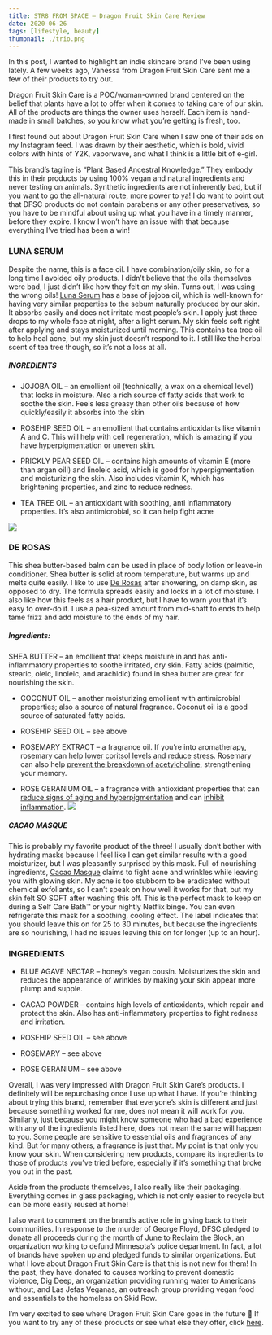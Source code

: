 ```yaml
---
title: STR8 FROM SPACE – Dragon Fruit Skin Care Review
date: 2020-06-26
tags: [lifestyle, beauty]
thumbnail: ./trio.png
---
```

In this post, I wanted to highlight an indie skincare brand I’ve been using lately. A few weeks ago, Vanessa from Dragon Fruit Skin Care sent me a few of their products to try out.

Dragon Fruit Skin Care is a POC/woman-owned brand centered on the belief that plants have a lot to offer when it comes to taking care of our skin. All of the products are things the owner uses herself. Each item is hand-made in small batches, so you know what you’re getting is fresh, too. 

I first found out about Dragon Fruit Skin Care when I saw one of their ads on my Instagram feed. I was drawn by their aesthetic, which is bold, vivid colors with hints of Y2K, vaporwave, and what I think is a little bit of e-girl. 

This brand’s tagline is “Plant Based Ancestral Knowledge.” They embody this in their products by using 100% vegan and natural ingredients and never testing on animals. Synthetic ingredients are not inherently bad, but if you want to go the all-natural route, more power to ya! I do want to point out that DFSC products do not contain parabens or any other preservatives, so you have to be mindful about using up what you have in a timely manner, before they expire. I know I won’t have an issue with that because everything I’ve tried has been a win!

### LUNA SERUM

Despite the name, this is a face oil. I have combination/oily skin, so for a long time I avoided oily products. I didn’t believe that the oils themselves were bad, I just didn’t like how they felt on my skin. Turns out, I was using the wrong oils! [Luna Serum](https://www.dragonfruitskincare.com/product-page/luna-serum) has a base of jojoba oil, which is well-known for having very similar properties to the sebum naturally produced by our skin. It absorbs easily and does not irritate most people’s skin. I apply just three drops to my whole face at night, after a light serum. My skin feels soft right after applying and stays moisturized until morning. This contains tea tree oil to help heal acne, but my skin just doesn’t respond to it. I still like the herbal scent of tea tree though, so it’s not a loss at all. 

##### INGREDIENTS

* JOJOBA OIL – an emollient oil (technically, a wax on a chemical level) that locks in moisture. Also a rich source of fatty acids that work to soothe the skin. Feels less greasy than other oils because of how quickly/easily it absorbs into the skin

* ROSEHIP SEED OIL – an emollient that contains antioxidants like vitamin A and C. This will help with cell regeneration, which is amazing if you have hyperpigmentation or uneven skin. 

* PRICKLY PEAR SEED OIL – contains high amounts of vitamin E (more than argan oil!) and linoleic acid, which is good for hyperpigmentation and moisturizing the skin. Also includes vitamin K, which has brightening properties, and zinc to reduce redness. 

* TEA TREE OIL – an antioxidant with soothing, anti inflammatory properties. It’s also antimicrobial, so it can help fight acne

![](./rosas.png)

### DE ROSAS

This shea butter-based balm can be used in place of body lotion or leave-in conditioner. Shea butter is solid at room temperature, but warms up and melts quite easily. I like to use [De Rosas](https://www.dragonfruitskincare.com/product-page/de-rosas-body-butter) after showering, on damp skin, as opposed to dry. The formula spreads easily and locks in a lot of moisture. I also like how this feels as a hair product, but I have to warn you that it’s easy to over-do it. I use a pea-sized amount from mid-shaft to ends to help tame frizz and add moisture to the ends of my hair. 

##### Ingredients:

SHEA BUTTER – an emollient that keeps moisture in and has anti-inflammatory properties to soothe irritated, dry skin. Fatty acids (palmitic, stearic, oleic, linoleic, and arachidic) found in shea butter are great for nourishing the skin.

* COCONUT OIL – another moisturizing emollient with antimicrobial properties; also a source of natural fragrance. Coconut oil is a good source of saturated fatty acids. 

* ROSEHIP SEED OIL – see above

* ROSEMARY EXTRACT – a fragrance oil. If you’re into aromatherapy, rosemary can help [lower coritsol levels and reduce stress](https://pubmed.ncbi.nlm.nih.gov/17291597/). Rosemary can also help [prevent the breakdown of acetylcholine](http://www.alzheimersweekly.com/2017/03/rosemary-emulates-aricept-donepezil.html#:~:text=Duke.,help%20people%20suffering%20from%20Alzheimer's.%22), strengthening your memory.

* ROSE GERANIUM OIL – a fragrance with antioxidant properties that can [reduce signs of aging and hyperpigmentation](https://www.healthline.com/health/rose-geranium-oil#benefits) and can [inhibit inflammation](https://www.ncbi.nlm.nih.gov/pmc/articles/PMC3793238/).
![](./cacao.png)

##### CACAO MASQUE

This is probably my favorite product of the three! I usually don’t bother with hydrating masks because I feel like I can get similar results with a good moisturizer, but I was pleasantly surprised by this mask. Full of nourishing ingredients, [Cacao Masque](https://www.dragonfruitskincare.com/product-page/cacao-masque-1) claims to fight acne and wrinkles while leaving you with glowing skin. My acne is too stubborn to be eradicated without chemical exfoliants, so I can’t speak on how well it works for that, but my skin felt SO SOFT after washing this off. This is the perfect mask to keep on during a Self Care Bath™ or your nightly Netflix binge. You can even refrigerate this mask for a soothing, cooling effect. The label indicates that you should leave this on for 25 to 30 minutes, but because the ingredients are so nourishing, I had no issues leaving this on for longer (up to an hour).

### INGREDIENTS

* BLUE AGAVE NECTAR – honey’s vegan cousin. Moisturizes the skin and reduces the appearance of wrinkles by making your skin appear more plump and supple.

* CACAO POWDER – contains high levels of antioxidants, which repair and protect the skin. Also has anti-inflammatory properties to fight redness and irritation.

* ROSEHIP SEED OIL – see above

* ROSEMARY – see above

* ROSE GERANIUM – see above

Overall, I was very impressed with Dragon Fruit Skin Care’s products. I definitely will be repurchasing once I use up what I have. If you’re thinking about trying this brand, remember that everyone’s skin is different and just because something worked for me, does not mean it will work for you. Similarly, just because you might know someone who had a bad experience with any of the ingredients listed here, does not mean the same will happen to you. Some people are sensitive to essential oils and fragrances of any kind. But for many others, a fragrance is just that. My point is that only you know your skin. When considering new products, compare its ingredients to those of products you’ve tried before, especially if it’s something that broke you out in the past.

Aside from the products themselves, I also really like their packaging. Everything comes in glass packaging, which is not only easier to recycle but can be more easily reused at home! 

I also want to comment on the brand’s active role in giving back to their communities. In response to the murder of George Floyd, DFSC pledged to donate all proceeds during the month of June to Reclaim the Block, an organization working to defund Minnesota’s police department. In fact, a lot of brands have spoken up and pledged funds to similar organizations. But what I love about Dragon Fruit Skin Care is that this is not new for them! In the past, they have donated to causes working to prevent domestic violence, Dig Deep, an organization providing running water to Americans without, and Las Jefas Veganas, an outreach group providing vegan food and essentials to the homeless on Skid Row.

I’m very excited to see where Dragon Fruit Skin Care goes in the future 🙂 If you want to try any of these products or see what else they offer, click [here](https://www.dragonfruitskincare.com/shop). 

<style rel="stylesheet" type="text/css">
    img {
        object-fit: contain;
    }
</style>